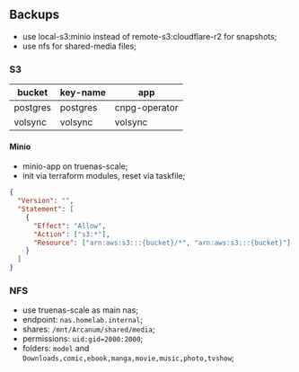 ## Backups

- use local-s3:minio instead of remote-s3:cloudflare-r2 for snapshots;
- use nfs for shared-media files;

### S3

| bucket   | key-name | app           |
| -------- | -------- | ------------- |
| postgres | postgres | cnpg-operator |
| volsync  | volsync  | volsync       |

#### Minio

- minio-app on truenas-scale;
- init via terraform modules, reset via taskfile;

```json
{
  "Version": "",
  "Statement": [
    {
      "Effect": "Allow",
      "Action": ["s3:*"],
      "Resource": ["arn:aws:s3:::{bucket}/*", "arn:aws:s3:::{bucket}"]
    }
  ]
}
```

### NFS

- use truenas-scale as main nas;
- endpoint: `nas.homelab.internal`;
- shares: `/mnt/Arcanum/shared/media`;
- permissions: `uid:gid=2000:2000`;
- folders: `model` and `Downloads,comic,ebook,manga,movie,music,photo,tvshow`;
